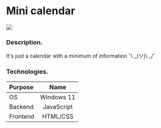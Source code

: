 # Mini calendar

![](https://img.shields.io/badge/Development:-complete-green)

### Description.

It's just a calendar with a minimum of information ¯\ _(ツ)\ _/¯

### Technologies.

| **Purpose** |  **Name**  |
| :---------- | :--------: |
| OS          | Windows 11 |
| Backend     | JavaScript |
| Frontend    |  HTML/CSS  |
